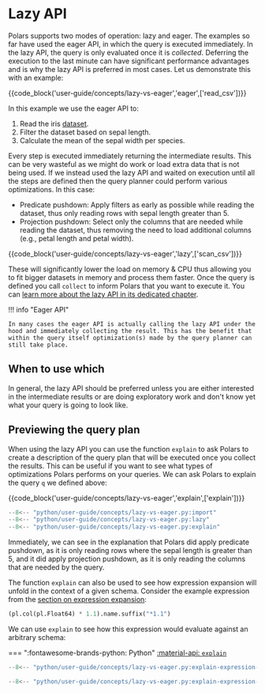 # Lazy API

Polars supports two modes of operation: lazy and eager. The examples so far have used the eager API, in which the query is executed immediately.
In the lazy API, the query is only evaluated once it is _collected_. Deferring the execution to the last minute can have significant performance advantages and is why the lazy API is preferred in most cases. Let us demonstrate this with an example:

{{code_block('user-guide/concepts/lazy-vs-eager','eager',['read_csv'])}}

In this example we use the eager API to:

1. Read the iris [dataset](https://archive.ics.uci.edu/dataset/53/iris).
1. Filter the dataset based on sepal length.
1. Calculate the mean of the sepal width per species.

Every step is executed immediately returning the intermediate results. This can be very wasteful as we might do work or load extra data that is not being used. If we instead used the lazy API and waited on execution until all the steps are defined then the query planner could perform various optimizations. In this case:

- Predicate pushdown: Apply filters as early as possible while reading the dataset, thus only reading rows with sepal length greater than 5.
- Projection pushdown: Select only the columns that are needed while reading the dataset, thus removing the need to load additional columns (e.g., petal length and petal width).

{{code_block('user-guide/concepts/lazy-vs-eager','lazy',['scan_csv'])}}

These will significantly lower the load on memory & CPU thus allowing you to fit bigger datasets in memory and process them faster. Once the query is defined you call `collect` to inform Polars that you want to execute it. You can [learn more about the lazy API in its dedicated chapter](../lazy/index.md).

!!! info "Eager API"

    In many cases the eager API is actually calling the lazy API under the hood and immediately collecting the result. This has the benefit that within the query itself optimization(s) made by the query planner can still take place.

## When to use which

In general, the lazy API should be preferred unless you are either interested in the intermediate results or are doing exploratory work and don't know yet what your query is going to look like.

## Previewing the query plan

When using the lazy API you can use the function `explain` to ask Polars to create a description of the query plan that will be executed once you collect the results.
This can be useful if you want to see what types of optimizations Polars performs on your queries.
We can ask Polars to explain the query `q` we defined above:

{{code_block('user-guide/concepts/lazy-vs-eager','explain',['explain'])}}

```python exec="on" result="text" session="user-guide/concepts/lazy-api"
--8<-- "python/user-guide/concepts/lazy-vs-eager.py:import"
--8<-- "python/user-guide/concepts/lazy-vs-eager.py:lazy"
--8<-- "python/user-guide/concepts/lazy-vs-eager.py:explain"
```

Immediately, we can see in the explanation that Polars did apply predicate pushdown, as it is only reading rows where the sepal length is greater than 5, and it did apply projection pushdown, as it is only reading the columns that are needed by the query.

The function `explain` can also be used to see how expression expansion will unfold in the context of a given schema.
Consider the example expression from the [section on expression expansion](expressions-and-contexts.md#expression-expansion):

```python
(pl.col(pl.Float64) * 1.1).name.suffix("*1.1")
```

We can use `explain` to see how this expression would evaluate against an arbitrary schema:

=== ":fontawesome-brands-python: Python"
[:material-api: `explain`](https://docs.pola.rs/api/python/stable/reference/lazyframe/api/polars.LazyFrame.explain.html)

```python
--8<-- "python/user-guide/concepts/lazy-vs-eager.py:explain-expression-expansion"
```

```python exec="on" result="text" session="user-guide/concepts/lazy-api"
--8<-- "python/user-guide/concepts/lazy-vs-eager.py:explain-expression-expansion"
```
